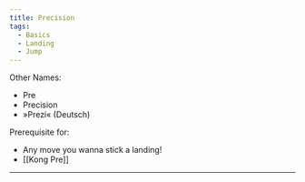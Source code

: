 ```yaml
---
title: Precision
tags:
  - Basics
  - Landing
  - Jump
---
```

Other Names:
* Pre
* Precision
* »Prezi« (Deutsch)

Prerequisite for: 
* Any move you wanna stick a landing! 
* [[Kong Pre]]


---